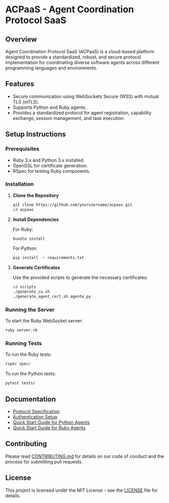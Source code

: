 # ACPaaS - Agent Coordination Protocol SaaS

## Overview

Agent Coordination Protocol SaaS (ACPaaS) is a cloud-based platform designed to provide a standardized, robust, and secure protocol implementation for coordinating diverse software agents across different programming languages and environments.

## Features

- Secure communication using WebSockets Secure (WSS) with mutual TLS (mTLS).
- Supports Python and Ruby agents.
- Provides a standardized protocol for agent registration, capability exchange, session management, and task execution.

## Setup Instructions

### Prerequisites

- Ruby 3.x and Python 3.x installed.
- OpenSSL for certificate generation.
- RSpec for testing Ruby components.

### Installation

1. **Clone the Repository**

   ```bash
   git clone https://github.com/yourusername/acpaas.git
   cd acpaas
   ```

2. **Install Dependencies**

   For Ruby:
   ```bash
   bundle install
   ```

   For Python:
   ```bash
   pip install -r requirements.txt
   ```

3. **Generate Certificates**

   Use the provided scripts to generate the necessary certificates:

   ```bash
   cd scripts
   ./generate_ca.sh
   ./generate_agent_cert.sh agente_py
   ```

### Running the Server

To start the Ruby WebSocket server:

```bash
ruby server.rb
```

### Running Tests

To run the Ruby tests:

```bash
rspec spec/
```

To run the Python tests:

```bash
pytest tests/
```

## Documentation

- [Protocol Specification](docs/PROTOCOL_SPEC.md)
- [Authentication Setup](docs/AUTHENTICATION.md)
- [Quick Start Guide for Python Agents](docs/QUICK_START_PYTHON.md)
- [Quick Start Guide for Ruby Agents](docs/QUICK_START_RUBY.md)

## Contributing

Please read [CONTRIBUTING.md](docs/CONTRIBUTING.md) for details on our code of conduct and the process for submitting pull requests.

## License

This project is licensed under the MIT License - see the [LICENSE](LICENSE) file for details.
